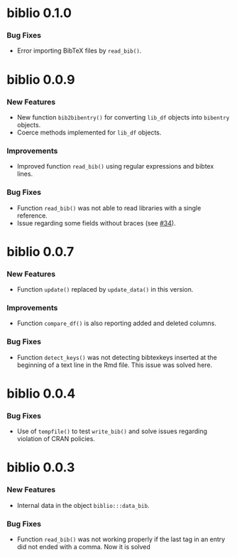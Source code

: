 
# biblio 0.1.0

### Bug Fixes

- Error importing BibTeX files by `read_bib()`.

# biblio 0.0.9

### New Features

- New function `bib2bibentry()` for converting `lib_df` objects into
  `bibentry` objects.
- Coerce methods implemented for `lib_df` objects.

### Improvements

- Improved function `read_bib()` using regular expressions and bibtex lines.

### Bug Fixes

- Function `read_bib()` was not able to read libraries with a single reference.
- Issue regarding some fields without braces (see
  [#34](https://github.com/kamapu/biblio/issues/34)).


# biblio 0.0.7

### New Features

* Function `update()` replaced by `update_data()` in this version.

### Improvements

* Function `compare_df()` is also reporting added and deleted columns.

### Bug Fixes

* Function `detect_keys()` was not detecting bibtexkeys inserted at the
beginning of a text line in the Rmd file. This issue was solved here.

biblio 0.0.4
============

### Bug Fixes

* Use of `tempfile()` to test `write_bib()` and solve issues regarding
  violation of CRAN policies.

biblio 0.0.3
============

### New Features

* Internal data in the object `biblio:::data_bib`.

### Bug Fixes

* Function `read_bib()` was not working properly if the last tag in an entry
  did not ended with a comma. Now it is solved
